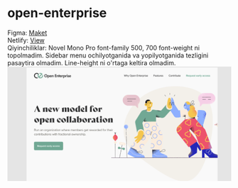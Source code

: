 # open-enterprise
Figma: [Maket](https://www.figma.com/file/pie1fIDehXNP2MK7Zptb0d/Landing-Page-Concept-(Community)?type=design&node-id=0-1&mode=design&t=17YhHSXXL3Tun61g-0)\
Netlify: [View](https://open-enterprise-bb.netlify.app/)\
Qiyinchiliklar: Novel Mono Pro font-family 500, 700 font-weight ni topolmadim. Sidebar menu ochilyotganida va yopilyotganida tezligini pasaytira olmadim.
Line-height ni o'rtaga keltira olmadim.
![open-enterprise](https://github.com/bekzodxudaybergenow/open-enterprise/blob/master/design/open-enterprise.png)
